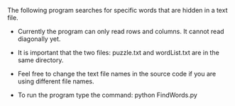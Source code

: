 The following program searches for specific words that are hidden in a text file. 

- Currently the program can only read rows and columns. It cannot read diagonally yet.

- It is important that the two files: puzzle.txt and wordList.txt are in the same directory. 
- Feel free to change the text file names in the source code if you are using different file names.

- To run the program type the command: python FindWords.py
